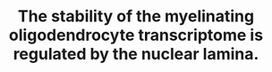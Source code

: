 ---
authors: Pruvost M, Patzig J, Yattah C, Selcen I, Hernandez M, Park HJ, Moyon S, Liu
  S, Morioka MS, Shopland L, Al-Dalahmah O, Bendl J, Fullard JF, Roussos P, Goldman
  J, He Y, Dupree JL, Casaccia P
carousel: false
dccs:
- Metabolomics
doi: 10.1016/j.celrep.2023.112848
featured: false
issue: '8'
journal: Cell reports
keywords: '["Chromatin", "Oligodendroglia", "progenitors", "Nuclear Lamina", "myelin",
  "brain", "Cells, Cultured", "nucleus", "epigenetics", "Myelin Sheath", "chromatin",
  "Transcriptome", "CP: Neuroscience"]'
landmark: false
layout: ../../layouts/Publication.astro
page: '112848'
pmcid: PMC10600948
pmid: 37515770
title: The stability of the myelinating oligodendrocyte transcriptome is regulated
  by the nuclear lamina.
volume: '42'
year: 2023

---